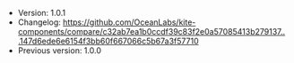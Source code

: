 - Version: 1.0.1
- Changelog: https://github.com/OceanLabs/kite-components/compare/c32ab7ea1b0ccdf39c83f2e0a57085413b279137...147d6ede6e6154f3bb60f667066c5b67a3f57710
- Previous version: 1.0.0
